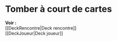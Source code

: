 # Tomber à court de cartes
**Voir :**  
[[DeckRencontre|Deck rencontre]]  
[[DeckJoueur|Deck joueur]]